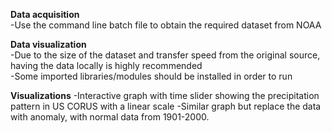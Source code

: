 **Data acquisition**\
-Use the command line batch file to obtain the required dataset from NOAA

**Data visualization**\
-Due to the size of the dataset and transfer speed from the original source, having the data locally is highly recommended\
-Some imported libraries/modules should be installed in order to run

**Visualizations**
-Interactive graph with time slider showing the precipitation pattern in US CORUS with a linear scale
-Similar graph but replace the data with anomaly, with normal data from 1901-2000.
